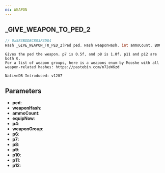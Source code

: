 ```yaml
---
ns: WEAPON
---
```

## _GIVE_WEAPON_TO_PED_2

```c
// 0x5E3BDDBCB83F3D84
Hash _GIVE_WEAPON_TO_PED_2(Ped ped, Hash weaponHash, int ammoCount, BOOL equipNow, BOOL p4, int weaponGroup, BOOL p6, float p7, float p8, int p9, BOOL p10, float p11, BOOL p12);
```

```
Gives the ped the weapon. p7 is 0.5f, and p8 is 1.0f. p11 and p12 are both 0.
For a list of weapon groups, here is a weapons enum by Mooshe with all weapon-related hashes: https://pastebin.com/n72eW6zd

NativeDB Introduced: v1207
```

## Parameters
* **ped**:
* **weaponHash**:
* **ammoCount**:
* **equipNow**:
* **p4**:
* **weaponGroup**:
* **p6**:
* **p7**:
* **p8**:
* **p9**:
* **p10**:
* **p11**:
* **p12**:
